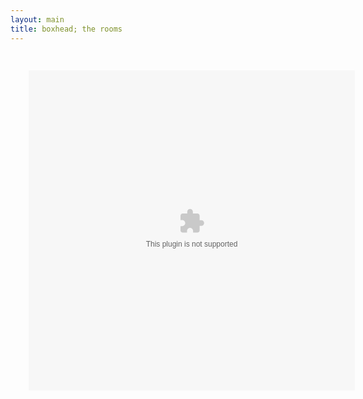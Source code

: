 ```yaml
---
layout: main
title: boxhead; the rooms
---
```

<embed src="boxheadrooms.swf" width="580" height="570" style="-webkit-transform:scale(0.9);-moz-transform-scale(0.9);" allowfullscreen/>
